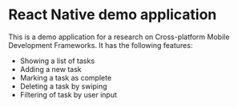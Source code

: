 # React Native demo application

This is a demo application for a research on Cross-platform Mobile Development Frameworks. It has the following features:

-	Showing a list of tasks
-	Adding a new task
-	Marking a task as complete
-	Deleting a task by swiping
-	Filtering of task by user input
